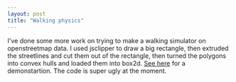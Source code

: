 ```yaml
---
layout: post
title: "Walking physics"
---
```

 
I've done some more work on trying to make a walking simulator on openstreetmap data. I used jsclipper to draw a big rectangle, then extruded the streetlines and cut them out of the rectangle, then turned the polygons into convex hulls and loaded them into box2d. [See here](/experiments/physics/) for a demonstartion. The code is super ugly at the moment.